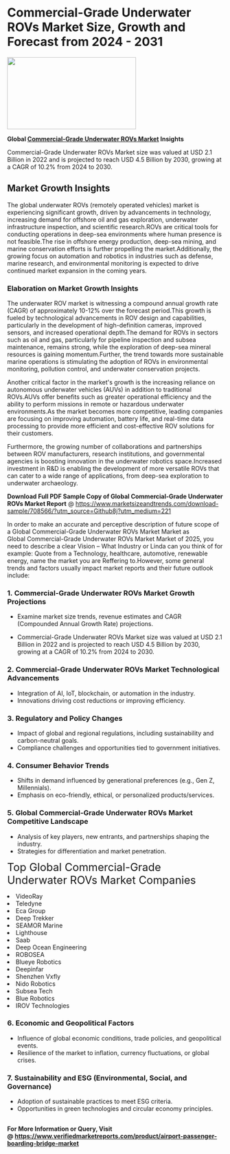 <H1>Commercial-Grade Underwater ROVs Market Size, Growth and Forecast from 2024 - 2031</H1><img class="aligncenter size-medium wp-image-584254" src="https://thirdeyenews.in/wp-content/uploads/2024/09/Global-Market-Research-300x168.jpeg" alt="" width="300" height="168" /><p><strong>Global&nbsp;<a href="https://www.marketsizeandtrends.com/download-sample/708566/?utm_source=Github8j?utm_medium=221">Commercial-Grade Underwater ROVs Market</a> Insights</strong></p><p>Commercial-Grade Underwater ROVs Market size was valued at USD 2.1 Billion in 2022 and is projected to reach USD 4.5 Billion by 2030, growing at a CAGR of 10.2% from 2024 to 2030.</p><p><h2>Market Growth Insights</h2> <p>The global underwater ROVs (remotely operated vehicles) market is experiencing significant growth, driven by advancements in technology, increasing demand for offshore oil and gas exploration, underwater infrastructure inspection, and scientific research.ROVs are critical tools for conducting operations in deep-sea environments where human presence is not feasible.The rise in offshore energy production, deep-sea mining, and marine conservation efforts is further propelling the market.Additionally, the growing focus on automation and robotics in industries such as defense, marine research, and environmental monitoring is expected to drive continued market expansion in the coming years.</p> <h3>Elaboration on Market Growth Insights</h3> <p>The underwater ROV market is witnessing a compound annual growth rate (CAGR) of approximately 10-12% over the forecast period.This growth is fueled by technological advancements in ROV design and capabilities, particularly in the development of high-definition cameras, improved sensors, and increased operational depth.The demand for ROVs in sectors such as oil and gas, particularly for pipeline inspection and subsea maintenance, remains strong, while the exploration of deep-sea mineral resources is gaining momentum.Further, the trend towards more sustainable marine operations is stimulating the adoption of ROVs in environmental monitoring, pollution control, and underwater conservation projects.</p> <p>Another critical factor in the market's growth is the increasing reliance on autonomous underwater vehicles (AUVs) in addition to traditional ROVs.AUVs offer benefits such as greater operational efficiency and the ability to perform missions in remote or hazardous underwater environments.As the market becomes more competitive, leading companies are focusing on improving automation, battery life, and real-time data processing to provide more efficient and cost-effective ROV solutions for their customers.</p> <p>Furthermore, the growing number of collaborations and partnerships between ROV manufacturers, research institutions, and governmental agencies is boosting innovation in the underwater robotics space.Increased investment in R&D is enabling the development of more versatile ROVs that can cater to a wide range of applications, from deep-sea exploration to underwater archaeology.</p> <p><span class=""><strong>Download Full PDF Sample Copy of Global Commercial-Grade Underwater ROVs Market Report</strong> @ <a href="https://www.marketsizeandtrends.com/download-sample/708566/?utm_source=Github8j?utm_medium=221" target="_blank">https://www.marketsizeandtrends.com/download-sample/708566/?utm_source=Github8j?utm_medium=221</a></span></p><p>In order to make an accurate and perceptive description of future scope of a Global&nbsp;Commercial-Grade Underwater ROVs Market Market as Global&nbsp;Commercial-Grade Underwater ROVs Market Market of 2025, you need to describe a clear Vision &ndash; What Industry or Linda can you think of for example: Quote from a Technology, healthcare, automotive, renewable energy, name the market you are Reffering to.However, some general trends and factors usually impact market reports and their future outlook include:</p><h3>1.&nbsp;<strong>Commercial-Grade Underwater ROVs Market Growth Projections</strong></h3><ul><li>Examine market size trends, revenue estimates and CAGR (Compounded Annual Growth Rate) projections.</li><li><p>Commercial-Grade Underwater ROVs Market size was valued at USD 2.1 Billion in 2022 and is projected to reach USD 4.5 Billion by 2030, growing at a CAGR of 10.2% from 2024 to 2030.</p></li></ul><h3>2.&nbsp;<strong>Commercial-Grade Underwater ROVs Market Technological Advancements</strong></h3><ul><li>Integration of AI, IoT, blockchain, or automation in the industry.</li><li>Innovations driving cost reductions or improving efficiency.</li></ul><h3>3.&nbsp;<strong>Regulatory and Policy Changes</strong></h3><ul><li>Impact of global and regional regulations, including sustainability and carbon-neutral goals.</li><li>Compliance challenges and opportunities tied to government initiatives.</li></ul><h3>4.&nbsp;<strong>Consumer Behavior Trends</strong></h3><ul><li>Shifts in demand influenced by generational preferences (e.g., Gen Z, Millennials).</li><li>Emphasis on eco-friendly, ethical, or personalized products/services.</li></ul><h3>5.&nbsp;<strong>Global Commercial-Grade Underwater ROVs Market Competitive Landscape</strong></h3><ul><li>Analysis of key players, new entrants, and partnerships shaping the industry.</li><li>Strategies for differentiation and market penetration.</li></ul><p data-pm-slice="1 1 []"><span style="color: inherit; font-family: inherit; font-size: 25px;">Top Global Commercial-Grade Underwater ROVs Market Companies</span></p><div class="" data-test-id=""><p><li>VideoRay</li><li> Teledyne</li><li> Eca Group</li><li> Deep Trekker</li><li> SEAMOR Marine</li><li> Lighthouse</li><li> Saab</li><li> Deep Ocean Engineering</li><li> ROBOSEA</li><li> Blueye Robotics</li><li> Deepinfar</li><li> Shenzhen Vxfly</li><li> Nido Robotics</li><li> Subsea Tech</li><li> Blue Robotics</li><li> IROV Technologies</li></p></div><h3>6.&nbsp;<strong>Economic and Geopolitical Factors</strong></h3><ul><li>Influence of global economic conditions, trade policies, and geopolitical events.</li><li>Resilience of the market to inflation, currency fluctuations, or global crises.</li></ul><h3>7.&nbsp;<strong>Sustainability and ESG (Environmental, Social, and Governance)</strong></h3><ul><li>Adoption of sustainable practices to meet ESG criteria.</li><li>Opportunities in green technologies and circular economy principles.</li></ul><h2><strong style="font-size: 14px;">For More Information or Query, Visit @&nbsp;</strong><a style="background-color: #ffffff; font-size: 14px;" href="https://www.marketsizeandtrends.com/report/commercial-grade-underwater-rovs-market/" target="_blank">https://www.verifiedmarketreports.com/product/airport-passenger-boarding-bridge-market</a></h2>